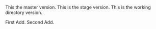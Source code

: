 This the master version.
This is the stage version.
This is the working directory version.

First Add.
Second Add.
